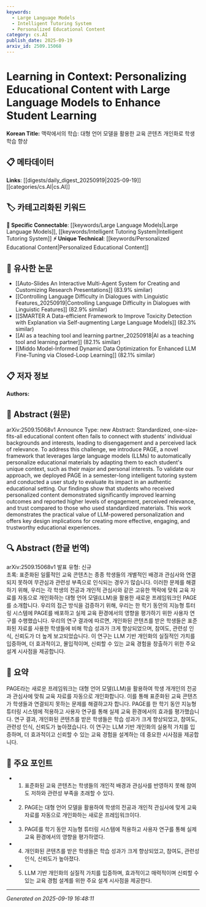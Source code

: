 ```yaml
---
keywords:
  - Large Language Models
  - Intelligent Tutoring System
  - Personalized Educational Content
category: cs.AI
publish_date: 2025-09-19
arxiv_id: 2509.15068
---
```


<!-- KEYWORD_LINKING_METADATA:
{
  "processed_timestamp": "2025-09-22 21:38:23.018556",
  "vocabulary_version": "1.0",
  "selected_keywords": [
    "Large Language Models",
    "Intelligent Tutoring System",
    "Personalized Educational Content"
  ],
  "rejected_keywords": [
    "Student Engagement"
  ],
  "similarity_scores": {
    "Large Language Models": 0.9,
    "Intelligent Tutoring System": 0.82,
    "Personalized Educational Content": 0.8
  },
  "extraction_method": "AI_prompt_based",
  "budget_applied": true
}
-->


# Learning in Context: Personalizing Educational Content with Large Language Models to Enhance Student Learning

**Korean Title:** 맥락에서의 학습: 대형 언어 모델을 활용한 교육 콘텐츠 개인화로 학생 학습 향상

## 📋 메타데이터

**Links**: [[digests/daily_digest_20250919|2025-09-19]]   [[categories/cs.AI|cs.AI]]

## 🏷️ 카테고리화된 키워드
**🔗 Specific Connectable**: [[keywords/Large Language Models|Large Language Models]], [[keywords/Intelligent Tutoring System|Intelligent Tutoring System]]
**⚡ Unique Technical**: [[keywords/Personalized Educational Content|Personalized Educational Content]]

## 🔗 유사한 논문
- [[Auto-Slides An Interactive Multi-Agent System for Creating and Customizing Research Presentations]] (83.9% similar)
- [[Controlling Language Difficulty in Dialogues with Linguistic Features_20250919|Controlling Language Difficulty in Dialogues with Linguistic Features]] (82.9% similar)
- [[SMARTER A Data-efficient Framework to Improve Toxicity Detection with Explanation via Self-augmenting Large Language Models]] (82.3% similar)
- [[AI as a teaching tool and learning partner_20250918|AI as a teaching tool and learning partner]] (82.1% similar)
- [[Middo Model-Informed Dynamic Data Optimization for Enhanced LLM Fine-Tuning via Closed-Loop Learning]] (82.1% similar)

## 📋 저자 정보

**Authors:** 

## 📄 Abstract (원문)

arXiv:2509.15068v1 Announce Type: new 
Abstract: Standardized, one-size-fits-all educational content often fails to connect with students' individual backgrounds and interests, leading to disengagement and a perceived lack of relevance. To address this challenge, we introduce PAGE, a novel framework that leverages large language models (LLMs) to automatically personalize educational materials by adapting them to each student's unique context, such as their major and personal interests. To validate our approach, we deployed PAGE in a semester-long intelligent tutoring system and conducted a user study to evaluate its impact in an authentic educational setting. Our findings show that students who received personalized content demonstrated significantly improved learning outcomes and reported higher levels of engagement, perceived relevance, and trust compared to those who used standardized materials. This work demonstrates the practical value of LLM-powered personalization and offers key design implications for creating more effective, engaging, and trustworthy educational experiences.

## 🔍 Abstract (한글 번역)

arXiv:2509.15068v1 발표 유형: 신규  
초록: 표준화된 일률적인 교육 콘텐츠는 종종 학생들의 개별적인 배경과 관심사와 연결되지 못하여 무관심과 관련성 부족으로 인식되는 경우가 많습니다. 이러한 문제를 해결하기 위해, 우리는 각 학생의 전공과 개인적 관심사와 같은 고유한 맥락에 맞춰 교육 자료를 자동으로 개인화하는 대형 언어 모델(LLM)을 활용한 새로운 프레임워크인 PAGE를 소개합니다. 우리의 접근 방식을 검증하기 위해, 우리는 한 학기 동안의 지능형 튜터링 시스템에 PAGE를 배포하고 실제 교육 환경에서의 영향을 평가하기 위한 사용자 연구를 수행했습니다. 우리의 연구 결과에 따르면, 개인화된 콘텐츠를 받은 학생들은 표준화된 자료를 사용한 학생들에 비해 학습 성과가 크게 향상되었으며, 참여도, 관련성 인식, 신뢰도가 더 높게 보고되었습니다. 이 연구는 LLM 기반 개인화의 실질적인 가치를 입증하며, 더 효과적이고, 몰입적이며, 신뢰할 수 있는 교육 경험을 창출하기 위한 주요 설계 시사점을 제공합니다.

## 📝 요약

PAGE라는 새로운 프레임워크는 대형 언어 모델(LLM)을 활용하여 학생 개개인의 전공과 관심사에 맞춰 교육 자료를 자동으로 개인화합니다. 이를 통해 표준화된 교육 콘텐츠가 학생들과 연결되지 못하는 문제를 해결하고자 합니다. PAGE를 한 학기 동안 지능형 튜터링 시스템에 적용하고 사용자 연구를 통해 실제 교육 환경에서의 효과를 평가했습니다. 연구 결과, 개인화된 콘텐츠를 받은 학생들은 학습 성과가 크게 향상되었고, 참여도, 관련성 인식, 신뢰도가 높아졌습니다. 이 연구는 LLM 기반 개인화의 실용적 가치를 입증하며, 더 효과적이고 신뢰할 수 있는 교육 경험을 설계하는 데 중요한 시사점을 제공합니다.

## 🎯 주요 포인트

- 1. 표준화된 교육 콘텐츠는 학생들의 개인적 배경과 관심사를 반영하지 못해 참여도 저하와 관련성 부족을 초래할 수 있다.

- 2. PAGE는 대형 언어 모델을 활용하여 학생의 전공과 개인적 관심사에 맞게 교육 자료를 자동으로 개인화하는 새로운 프레임워크이다.

- 3. PAGE를 학기 동안 지능형 튜터링 시스템에 적용하고 사용자 연구를 통해 실제 교육 환경에서의 영향을 평가하였다.

- 4. 개인화된 콘텐츠를 받은 학생들은 학습 성과가 크게 향상되었고, 참여도, 관련성 인식, 신뢰도가 높아졌다.

- 5. LLM 기반 개인화의 실질적 가치를 입증하며, 효과적이고 매력적이며 신뢰할 수 있는 교육 경험 설계를 위한 주요 설계 시사점을 제공한다.

---

*Generated on 2025-09-19 16:48:11*